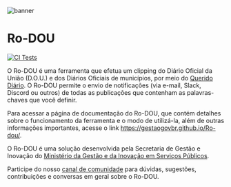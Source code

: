 ![banner](docs/img/banner.png)
# Ro-DOU

[![CI Tests](https://github.com/gestaogovbr/Ro-dou/actions/workflows/ci-tests.yml/badge.svg)](https://github.com/gestaogovbr/Ro-dou/actions/workflows/ci-tests.yml)

O Ro-DOU é uma ferramenta que efetua um clipping do Diário Oficial da União (D.O.U.) e dos Diários Oficiais de municípios, por meio do [Querido Diário](https://docs.queridodiario.ok.org.br/pt-br/latest/). O Ro-DOU permite o envio de notificações (via e-mail, Slack, Discord ou outros) de todas as publicações que contenham as palavras-chaves que você definir.

Para acessar a página de documentação do Ro-DOU, que contém detalhes sobre o funcionamento da ferramenta e o modo de utilizá-la, além de outras informações importantes, acesse o link <https://gestaogovbr.github.io/Ro-dou/>.

O Ro-DOU é uma solução desenvolvida pela Secretaria de Gestão e Inovação do [Ministério da Gestão e da Inovação em Serviços Públicos](https://www.gov.br/gestao/pt-br).

Participe do nosso [canal de comunidade](https://github.com/gestaogovbr/Ro-dou/discussions) para dúvidas, sugestões, contribuições e conversas em geral sobre o Ro-DOU.

